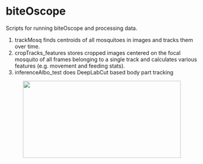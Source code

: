 # biteOscope
Scripts for running biteOscope and processing data. 

1. trackMosq finds centroids of all mosquitoes in images and tracks them over time. 
2. cropTracks_features stores cropped images centered on the focal mosquito of all frames belonging to a single track and calculates various features (e.g. movement and feeding stats).
3. inferenceAlbo_test does DeepLabCut based body part tracking


<p align="center">
  <img width="414" height="202" src="/playground/stylet03.gif">
</p>

<!-- ![alt text](/playground/stylet03.gif "Tracking image")
 -->
